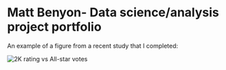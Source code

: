 # Matt Benyon- Data science/analysis project portfolio

An example of a figure from a recent study that I completed:

![2K rating vs All-star votes](https://github.com/MattBenyon/portfolio/blob/main/2kvsvotesLOG.png "NBA all-star votes plotted on a log scale against NBA 2K rating")


